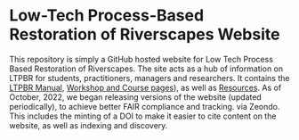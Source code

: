 # Low-Tech Process-Based Restoration of Riverscapes Website

This repository is simply a GitHub hosted website for Low Tech Process Based Restoration of Riverscapes. The site acts as a hub of information on LTPBR for students, practitioners, managers and researchers. It contains the [LTPBR Manual](https://lowtechpbr.restoration.usu.edu/manual/), [Workshop and Course pages](https://lowtechpbr.restoration.usu.edu/workshops/)), as well as [Resources](https://lowtechpbr.restoration.usu.edu/resources/). As of October, 2022, we began releasing versions of the website (updated periodically), to achieve better FAIR compliance and tracking. via Zeondo. This includes the minting of a DOI to make it easier to cite content on the website, as well as indexing and discovery.

